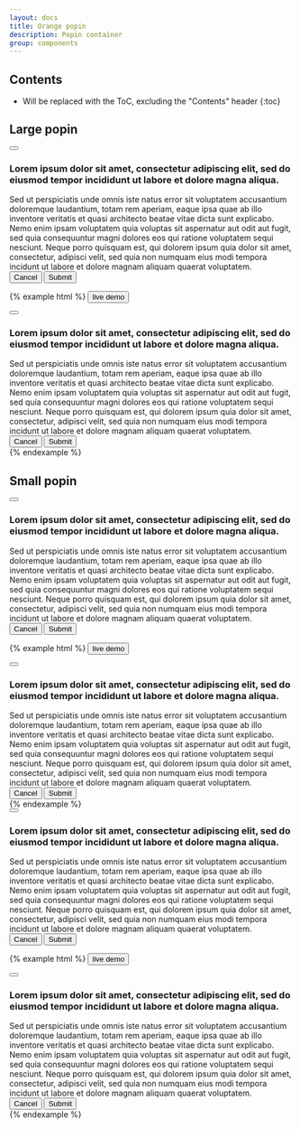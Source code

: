 ```yaml
---
layout: docs
title: Orange popin
description: Popin container
group: components
---
```


## Contents

* Will be replaced with the ToC, excluding the "Contents" header
{:toc}

## Large popin

<div class="bd-example bd-example-modal">
    <div class="modal">
        <div class="modal-dialog" role="document">
            <div class="modal-content">
                <div class="modal-header">
                    <button type="button" class="btn" aria-label="close"><span class="close"></span></button>
                </div>
                <div class="modal-body">
                    <div class="card card-block has-info">
                        <div class="card-icon">
                            <span class="svg-warning-circle"></span>
                        </div>
                        <h3 class="card-title">Lorem ipsum dolor sit amet, consectetur adipiscing elit, sed do eiusmod tempor incididunt ut labore et dolore magna aliqua.</h3>
                        <div class="card-text">Sed ut perspiciatis unde omnis iste natus error sit voluptatem accusantium doloremque laudantium, totam rem aperiam, eaque ipsa quae ab illo inventore veritatis et quasi architecto beatae vitae dicta sunt explicabo. Nemo enim ipsam voluptatem quia voluptas sit aspernatur aut odit aut fugit, sed quia consequuntur magni dolores eos qui ratione voluptatem sequi nesciunt. Neque porro quisquam est, qui dolorem ipsum quia dolor sit amet, consectetur, adipisci velit, sed quia non numquam eius modi tempora incidunt ut labore et dolore magnam aliquam quaerat voluptatem.</div>
                    </div>
                </div>
                <div class="modal-footer">
                    <div class="float-right">
                        <button type="button" class="btn btn-secondary">Cancel</button>
                        <button type="button" class="btn btn-primary">Submit</button>
                    </div>
                </div>
            </div>
        </div>
    </div>
</div>

{% example html %}
 <button type="button" class="btn btn-primary btn-lg" data-toggle="modal" data-target="#myModal1">
    live demo
</button>

<div class="modal fade" id="myModal1" tabindex="-1" role="dialog" aria-labelledby="myModalLabel1" aria-hidden="true">
    <div class="modal-dialog" role="document">
        <div class="modal-content">
            <div class="modal-header">
                <button type="button" class="btn" data-dismiss="modal" aria-label="close"><span class="close"></span></button>
            </div>
            <div class="modal-body">
                <div class="card card-block has-info">
                    <div class="card-icon">
                        <span class="svg-warning-circle"></span>
                    </div>
                    <h3 id="myModalLabel1" class="card-title">Lorem ipsum dolor sit amet, consectetur adipiscing elit, sed do eiusmod tempor incididunt ut labore et dolore magna aliqua.</h3>
                    <div class="card-text">Sed ut perspiciatis unde omnis iste natus error sit voluptatem accusantium doloremque laudantium, totam rem aperiam, eaque ipsa quae ab illo inventore veritatis et quasi architecto beatae vitae dicta sunt explicabo. Nemo enim ipsam voluptatem quia voluptas sit aspernatur aut odit aut fugit, sed quia consequuntur magni dolores eos qui ratione voluptatem sequi nesciunt. Neque porro quisquam est, qui dolorem ipsum quia dolor sit amet, consectetur, adipisci velit, sed quia non numquam eius modi tempora incidunt ut labore et dolore magnam aliquam quaerat voluptatem.</div>
                </div>
            </div>
            <div class="modal-footer">
                <div class="float-right">
                    <button type="button" class="btn btn-secondary" data-dismiss="modal">Cancel</button>
                    <button type="button" class="btn btn-primary">Submit</button>
                </div>
            </div>
        </div>
    </div>
</div>
{% endexample %}

## Small popin

<div class="bd-example bd-example-modal">
    <div class="modal">
        <div class="modal-dialog modal-sm" role="document">
            <div class="modal-content">
                <div class="modal-header">
                    <button type="button" class="btn" aria-label="close"><span class="close"></span></button>
                </div>
                <div class="modal-body">
                    <div class="card card-block has-info">
                        <div class="card-icon">
                            <span class="svg-warning-circle"></span>
                        </div>
                        <h3 class="card-title">Lorem ipsum dolor sit amet, consectetur adipiscing elit, sed do eiusmod tempor incididunt ut labore et dolore magna aliqua.</h3>
                        <div class="card-text">Sed ut perspiciatis unde omnis iste natus error sit voluptatem accusantium doloremque laudantium, totam rem aperiam, eaque ipsa quae ab illo inventore veritatis et quasi architecto beatae vitae dicta sunt explicabo. Nemo enim ipsam voluptatem quia voluptas sit aspernatur aut odit aut fugit, sed quia consequuntur magni dolores eos qui ratione voluptatem sequi nesciunt. Neque porro quisquam est, qui dolorem ipsum quia dolor sit amet, consectetur, adipisci velit, sed quia non numquam eius modi tempora incidunt ut labore et dolore magnam aliquam quaerat voluptatem.</div>
                    </div>
                </div>
                <div class="modal-footer">
                    <div class="float-right">
                        <button type="button" class="btn btn-secondary">Cancel</button>
                        <button type="button" class="btn btn-primary">Submit</button>
                    </div>
                </div>
            </div>
        </div>
    </div>
</div>

{% example html %}
<button type="button" class="btn btn-primary btn-lg" data-toggle="modal" data-target="#myModal2">
    live demo
</button>

<div class="modal fade" id="myModal2" tabindex="-1" role="dialog" aria-labelledby="myModalLabel2" aria-hidden="true">
    <div class="modal-dialog modal-sm" role="document">
        <div class="modal-content">
            <div class="modal-header">
                <button type="button" class="btn" data-dismiss="modal" aria-label="close"><span class="close"></span></button>
            </div>
            <div class="modal-body">
                <div class="card card-block has-info">
                    <div class="card-icon">
                        <span class="svg-warning-circle"></span>
                    </div>
                    <h3 id="myModalLabel2" class="card-title">Lorem ipsum dolor sit amet, consectetur adipiscing elit, sed do eiusmod tempor incididunt ut labore et dolore magna aliqua.</h3>
                    <div class="card-text">Sed ut perspiciatis unde omnis iste natus error sit voluptatem accusantium doloremque laudantium, totam rem aperiam, eaque ipsa quae ab illo inventore veritatis et quasi architecto beatae vitae dicta sunt explicabo. Nemo enim ipsam voluptatem quia voluptas sit aspernatur aut odit aut fugit, sed quia consequuntur magni dolores eos qui ratione voluptatem sequi nesciunt. Neque porro quisquam est, qui dolorem ipsum quia dolor sit amet, consectetur, adipisci velit, sed quia non numquam eius modi tempora incidunt ut labore et dolore magnam aliquam quaerat voluptatem.</div>
                </div>
            </div>
            <div class="modal-footer">
                <div class="float-right">
                    <button type="button" class="btn btn-secondary" data-dismiss="modal">Cancel</button>
                    <button type="button" class="btn btn-primary">Submit</button>
                </div>
            </div>
        </div>
    </div>
</div>
{% endexample %}


<div class="bd-example bd-example-modal">
    <div class="modal">
        <div class="modal-dialog modal-sm" role="document">
            <div class="modal-content">
                <div class="modal-header">
                    <button type="button" class="btn" aria-label="close"><span class="close"></span></button>
                </div>
                <div class="modal-body">
                    <div class="card card-block has-info on-top">
                        <div class="card-icon">
                            <span class="svg-warning-circle"></span>
                        </div>
                        <h3 class="card-title">Lorem ipsum dolor sit amet, consectetur adipiscing elit, sed do eiusmod tempor incididunt ut labore et dolore magna aliqua.</h3>
                        <div class="card-text">Sed ut perspiciatis unde omnis iste natus error sit voluptatem accusantium doloremque laudantium, totam rem aperiam, eaque ipsa quae ab illo inventore veritatis et quasi architecto beatae vitae dicta sunt explicabo. Nemo enim ipsam voluptatem quia voluptas sit aspernatur aut odit aut fugit, sed quia consequuntur magni dolores eos qui ratione voluptatem sequi nesciunt. Neque porro quisquam est, qui dolorem ipsum quia dolor sit amet, consectetur, adipisci velit, sed quia non numquam eius modi tempora incidunt ut labore et dolore magnam aliquam quaerat voluptatem.</div>
                    </div>
                </div>
                <div class="modal-footer">
                    <div class="float-right">
                        <button type="button" class="btn btn-secondary">Cancel</button>
                        <button type="button" class="btn btn-primary">Submit</button>
                    </div>
                </div>
            </div>
        </div>
    </div>
</div>

{% example html %}
<button type="button" class="btn btn-primary btn-lg" data-toggle="modal" data-target="#myModal3">
    live demo
</button>

<div class="modal fade" id="myModal3" tabindex="-1" role="dialog" aria-labelledby="myModalLabel3" aria-hidden="true">
    <div class="modal-dialog modal-sm" role="document">
        <div class="modal-content">
            <div class="modal-header">
                <button type="button" class="btn" data-dismiss="modal" aria-label="close"><span class="close"></span></button>
            </div>
            <div class="modal-body">
                <div class="card card-block has-info on-top">
                    <div class="card-icon">
                        <span class="svg-warning-circle"></span>
                    </div>
                    <h3 id="myModalLabel3" class="card-title">Lorem ipsum dolor sit amet, consectetur adipiscing elit, sed do eiusmod tempor incididunt ut labore et dolore magna aliqua.</h3>
                    <div class="card-text">Sed ut perspiciatis unde omnis iste natus error sit voluptatem accusantium doloremque laudantium, totam rem aperiam, eaque ipsa quae ab illo inventore veritatis et quasi architecto beatae vitae dicta sunt explicabo. Nemo enim ipsam voluptatem quia voluptas sit aspernatur aut odit aut fugit, sed quia consequuntur magni dolores eos qui ratione voluptatem sequi nesciunt. Neque porro quisquam est, qui dolorem ipsum quia dolor sit amet, consectetur, adipisci velit, sed quia non numquam eius modi tempora incidunt ut labore et dolore magnam aliquam quaerat voluptatem.</div>
                </div>
            </div>
            <div class="modal-footer">
                <div class="float-right">
                    <button type="button" class="btn btn-secondary" data-dismiss="modal">Cancel</button>
                    <button type="button" class="btn btn-primary">Submit</button>
                </div>
            </div>
        </div>
    </div>
</div>
{% endexample %}

